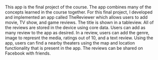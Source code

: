 This app is the final project of the course. The app combines many of the concepts learned in the course together. For this final project, I developed and implemented an app called TheReviewer which allows users to add movie, TV show, and game reviews. The title is shown in a tableview. All of the reviews are stored in the device using core data. Users can add as many review to the app as desired. In a review, users can add the genre, image to represnt the media, ratings out of 10, and a text review. Using the app, users can find a nearby theaters using the map and location functionality that is present in the app. The reviews can be shared on Facebook with friends.
